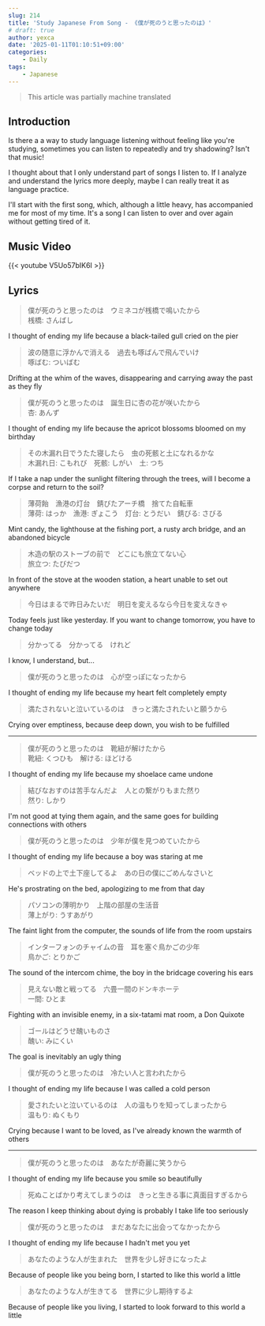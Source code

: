 ```yaml
---
slug: 214
title: 'Study Japanese From Song - 《僕が死のうと思ったのは》'
# draft: true
author: yexca
date: '2025-01-11T01:10:51+09:00'
categories:
    - Daily
tags:
    - Japanese
---
```


> This article was partially machine translated

## Introduction

Is there a a way to study language listening without feeling like you're studying, sometimes you can listen to repeatedly and try shadowing? Isn't that music!

I thought about that I only understand part of songs I listen to. If I analyze and understand the lyrics more deeply, maybe I can really treat it as language practice.

I'll start with the first song, which, although a little heavy, has accompanied me for most of my time. It's a song I can listen to over and over again without getting tired of it.

## Music Video

{{< youtube V5Uo57bIK6I >}}

## Lyrics

> 僕が死のうと思ったのは　ウミネコが桟橋で鳴いたから  
> 桟橋: さんばし

I thought of ending my life because a black-tailed gull cried on the pier

> 波の随意に浮かんで消える　過去も啄ばんで飛んでいけ  
> 啄ばむ: ついばむ

Drifting at the whim of the waves, disappearing and carrying away the past as they fly

> 僕が死のうと思ったのは　誕生日に杏の花が咲いたから  
> 杏: あんず

I thought of ending my life because the apricot blossoms bloomed on my birthday

> その木漏れ日でうたた寝したら　虫の死骸と土になれるかな  
> 木漏れ日: こもれび　死骸: しがい　土: つち

If I take a nap under the sunlight filtering through the trees, will I become a corpse and return to the soil?

> 薄荷飴　漁港の灯台　錆びたアーチ橋　捨てた自転車  
> 薄荷: はっか　漁港: ぎょこう　灯台: とうだい　錆びる: さびる

Mint candy, the lighthouse at the fishing port, a rusty arch bridge, and an abandoned bicycle

> 木造の駅のストーブの前で　どこにも旅立てない心  
> 旅立つ: たびだつ

In front of the stove at the wooden station, a heart unable to set out anywhere

> 今日はまるで昨日みたいだ　明日を変えるなら今日を変えなきゃ

Today feels just like yesterday. If you want to change tomorrow, you have to change today

> 分かってる　分かってる　けれど

I know, I understand, but...

> 僕が死のうと思ったのは　心が空っぽになったから

I thought of ending my life because my heart felt completely empty

> 満たされないと泣いているのは　きっと満たされたいと願うから

Crying over emptiness, because deep down, you wish to be fulfilled

---

> 僕が死のうと思ったのは　靴紐が解けたから  
> 靴紐: くつひも　解ける: ほどける

I thought of ending my life because my shoelace came undone

> 結びなおすのは苦手なんだよ　人との繋がりもまた然り  
> 然り: しかり

I'm not good at tying them again, and the same goes for building connections with others

> 僕が死のうと思ったのは　少年が僕を見つめていたから

I thought of ending my life because a boy was staring at me

> ベッドの上で土下座してるよ　あの日の僕にごめんなさいと

He's prostrating on the bed, apologizing to me from that day

> パソコンの薄明かり　上階の部屋の生活音  
> 薄上がり: うすあがり

The faint light from the computer, the sounds of life from the room upstairs

> インターフォンのチャイムの音　耳を塞ぐ鳥かごの少年  
> 鳥かご: とりかご

The sound of the intercom chime, the boy in the bridcage covering his ears

> 見えない敵と戦ってる　六畳一間のドンキホーテ  
> 一間: ひとま

Fighting with an invisible enemy, in a six-tatami mat room, a Don Quixote

> ゴールはどうせ醜いものさ  
> 醜い: みにくい

The goal is inevitably an ugly thing

> 僕が死のうと思ったのは　冷たい人と言われたから

I thought of ending my life because I was called a cold person

> 愛されたいと泣いているのは　人の温もりを知ってしまったから  
> 温もり: ぬくもり

Crying because I want to be loved, as I've already known the warmth of others

---

> 僕が死のうと思ったのは　あなたが奇麗に笑うから

I thought of ending my life because you smile so beautifully

> 死ぬことばかり考えてしまうのは　きっと生きる事に真面目すぎるから

The reason I keep thinking about dying is probably I take life too seriously

> 僕が死のうと思ったのは　まだあなたに出会ってなかったから

I thought of ending my life because I hadn't met you yet

> あなたのような人が生まれた　世界を少し好きになったよ

Because of people like you being born, I started to like this world a little

> あなたのような人が生きてる　世界に少し期待するよ

Because of people like you living, I started to look forward to this world a little
